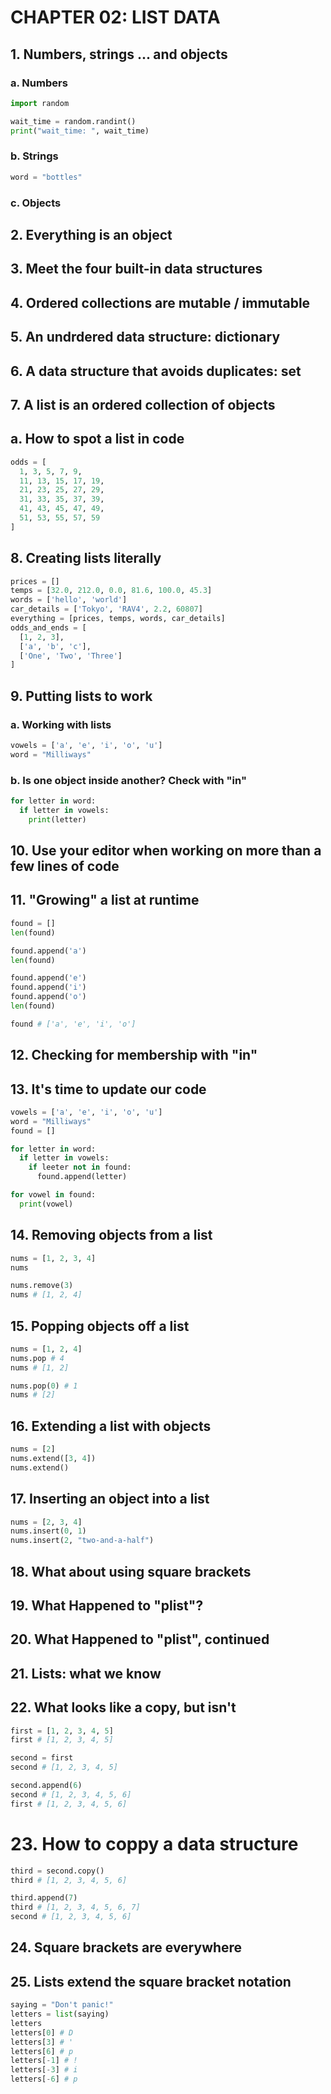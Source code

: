# CHAPTER 02: LIST DATA

## 1. Numbers, strings ... and objects

### a. Numbers

```python
import random

wait_time = random.randint()
print("wait_time: ", wait_time)
```

### b. Strings

```python
word = "bottles"
```

### c. Objects

## 2. Everything is an object

## 3. Meet the four built-in data structures

## 4. Ordered collections are mutable / immutable

## 5. An undrdered data structure: dictionary

## 6. A data structure that avoids duplicates: set

## 7. A list is an ordered collection of objects

## a. How to spot a list in code

```python
odds = [
  1, 3, 5, 7, 9,
  11, 13, 15, 17, 19,
  21, 23, 25, 27, 29,
  31, 33, 35, 37, 39,
  41, 43, 45, 47, 49,
  51, 53, 55, 57, 59
]
```

## 8. Creating lists literally

```python
prices = []
temps = [32.0, 212.0, 0.0, 81.6, 100.0, 45.3]
words = ['hello', 'world']
car_details = ['Tokyo', 'RAV4', 2.2, 60807]
everything = [prices, temps, words, car_details]
odds_and_ends = [
  [1, 2, 3],
  ['a', 'b', 'c'],
  ['One', 'Two', 'Three']
]
```

## 9. Putting lists to work

### a. Working with lists

```python
vowels = ['a', 'e', 'i', 'o', 'u']
word = "Milliways"
```

### b. Is one object inside another? Check with "in"

```python
for letter in word:
  if letter in vowels:
    print(letter)
```

## 10. Use your editor when working on more than a few lines of code

## 11. "Growing" a list at runtime

```python
found = []
len(found)

found.append('a')
len(found)

found.append('e')
found.append('i')
found.append('o')
len(found)

found # ['a', 'e', 'i', 'o']
```

## 12. Checking for membership with "in"

## 13. It's time to update our code

```python
vowels = ['a', 'e', 'i', 'o', 'u']
word = "Milliways"
found = []

for letter in word:
  if letter in vowels:
    if leeter not in found:
      found.append(letter)

for vowel in found:
  print(vowel)
```

## 14. Removing objects from a list

```python
nums = [1, 2, 3, 4]
nums

nums.remove(3)
nums # [1, 2, 4]
```

## 15. Popping objects off a list

```python
nums = [1, 2, 4]
nums.pop # 4
nums # [1, 2]

nums.pop(0) # 1
nums # [2]
```

## 16. Extending a list with objects

```python
nums = [2]
nums.extend([3, 4])
nums.extend()
```

## 17. Inserting an object into a list

```python
nums = [2, 3, 4]
nums.insert(0, 1)
nums.insert(2, "two-and-a-half")
```

## 18. What about using square brackets

## 19. What Happened to "plist"?

## 20. What Happened to "plist", continued

## 21. Lists: what we know

## 22. What looks like a copy, but isn't

```python
first = [1, 2, 3, 4, 5]
first # [1, 2, 3, 4, 5]

second = first
second # [1, 2, 3, 4, 5]

second.append(6)
second # [1, 2, 3, 4, 5, 6]
first # [1, 2, 3, 4, 5, 6]
```

# 23. How to coppy a data structure

```python
third = second.copy()
third # [1, 2, 3, 4, 5, 6]

third.append(7)
third # [1, 2, 3, 4, 5, 6, 7]
second # [1, 2, 3, 4, 5, 6]
```

## 24. Square brackets are everywhere

## 25. Lists extend the square bracket notation

```python
saying = "Don't panic!"
letters = list(saying)
letters
letters[0] # D
letters[3] # '
letters[6] # p
letters[-1] # !
letters[-3] # i
letters[-6] # p
```
